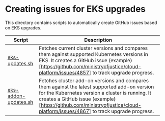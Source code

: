 # Creating issues for EKS upgrades

This directory contains scripts to automatically create GitHub issues based on EKS upgrades.

| Script                             | Description                                                                                                                                                                                                                      |
| ---------------------------------- | -------------------------------------------------------------------------------------------------------------------------------------------------------------------------------------------------------------------------------- |
| [eks-updates.sh](./eks-updates.sh) | Fetches current cluster versions and compares them against supported Kubernetes versions in EKS. It creates a GitHub issue (example)[https://github.com/ministryofjustice/cloud-platform/issues/4857] to track upgrade progress. |
| [eks-addon-updates.sh](./eks-addon-updates.sh) | Fetches cluster add-on versions and compares them against the latest supported add-on version for the Kubernetes version a cluster is running. It creates a GitHub issue (example)[https://github.com/ministryofjustice/cloud-platform/issues/4867] to track upgrade progress.
